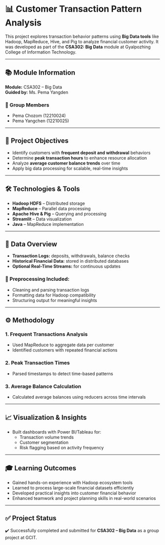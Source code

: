 # 📊 Customer Transaction Pattern Analysis

This project explores transaction behavior patterns using **Big Data tools** like Hadoop, MapReduce, Hive, and Pig to analyze financial customer activity. It was developed as part of the **CSA302: Big Data** module at Gyalpozhing College of Information Technology.

---

## 📚 Module Information

**Module:** CSA302 – Big Data  
**Guided by:** Ms. Pema Yangden 

### 👥 Group Members
- Pema Chozom (12210024)  
- Pema Yangchen (12210025)

---

## 🎯 Project Objectives

- Identify customers with **frequent deposit and withdrawal** behaviors  
- Determine **peak transaction hours** to enhance resource allocation  
- Analyze **average customer balance trends** over time  
- Apply big data processing for scalable, real-time insights

---

## 🛠️ Technologies & Tools

- **Hadoop HDFS** – Distributed storage  
- **MapReduce** – Parallel data processing  
- **Apache Hive & Pig** – Querying and processing  
- **Streamlit** – Data visualization  
- **Java** – MapReduce implementation

---

## 📂 Data Overview

- **Transaction Logs:** deposits, withdrawals, balance checks  
- **Historical Financial Data:** stored in distributed databases  
- **Optional Real-Time Streams:** for continuous updates  

### 🔄 Preprocessing Included:
- Cleaning and parsing transaction logs  
- Formatting data for Hadoop compatibility  
- Structuring output for meaningful insights

---

## ⚙️ Methodology

### 1. **Frequent Transactions Analysis**
- Used MapReduce to aggregate data per customer  
- Identified customers with repeated financial actions

### 2. **Peak Transaction Times**
- Parsed timestamps to detect time-based patterns

### 3. **Average Balance Calculation**
- Calculated average balances using reducers across time intervals

---

## 📈 Visualization & Insights

- Built dashboards with Power BI/Tableau for:
  - Transaction volume trends  
  - Customer segmentation  
  - Risk flagging based on activity frequency

---

## 🎓 Learning Outcomes

- Gained hands-on experience with Hadoop ecosystem tools  
- Learned to process large-scale financial datasets efficiently  
- Developed practical insights into customer financial behavior  
- Enhanced teamwork and project planning skills in real-world scenarios

---

## ✅ Project Status

✔️ Successfully completed and submitted for **CSA302 – Big Data** as a group project at GCIT.
